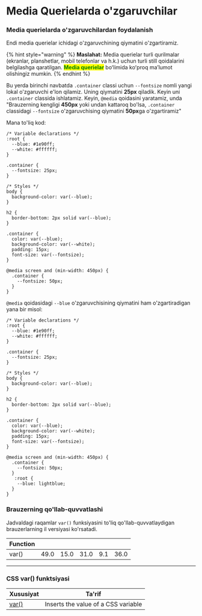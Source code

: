 # Media Querielarda o'zgaruvchilar

### Media querielarda o'zgaruvchilardan foydalanish

Endi media querielar ichidagi o'zgaruvchining qiymatini o'zgartiramiz.

{% hint style="warning" %}
**Maslahat:** Media querielar turli qurilmalar (ekranlar, planshetlar, mobil telefonlar va h.k.) uchun turli still qoidalarini belgilashga qaratilgan. <mark style="color:green;">**Media querielar**</mark> boʻlimida koʻproq maʼlumot olishingiz mumkin.
{% endhint %}

Bu yerda birinchi navbatda `.container` classi uchun `--fontsize` nomli yangi lokal o'zgaruvchi e'lon qilamiz. Uning qiymatini **25px** qiladik. Keyin uni `.container` classida ishlatamiz. Keyin, `@media` qoidasini yaratamiz, unda "Brauzerning kengligi **450px** yoki undan kattaroq bo'lsa, `.container` classidagi `--fontsize` o'zgaruvchising qiymatini **50px**ga o'zgartiramiz"

Mana to'liq kod:

```
/* Variable declarations */
:root {
  --blue: #1e90ff;
  --white: #ffffff;
}

.container {
  --fontsize: 25px;
}

/* Styles */
body {
  background-color: var(--blue);
}

h2 {
  border-bottom: 2px solid var(--blue);
}

.container {
  color: var(--blue);
  background-color: var(--white);
  padding: 15px;
  font-size: var(--fontsize);
}

@media screen and (min-width: 450px) {
  .container {
    --fontsize: 50px;
  }
}
```

`@media` qoidasidagi `--blue` o'zgaruvchisining qiymatini ham o'zgartiradigan yana bir misol:

```
/* Variable declarations */
:root {
  --blue: #1e90ff;
  --white: #ffffff;
}

.container {
  --fontsize: 25px;
}

/* Styles */
body {
  background-color: var(--blue);
}

h2 {
  border-bottom: 2px solid var(--blue);
}

.container {
  color: var(--blue);
  background-color: var(--white);
  padding: 15px;
  font-size: var(--fontsize);
}

@media screen and (min-width: 450px) {
  .container {
    --fontsize: 50px;
  }
   :root {
    --blue: lightblue;
  }
}
```

### Brauzerning qo'llab-quvvatlashi

Jadvaldagi raqamlar `var()` funksiyasini to'liq qo'llab-quvvatlaydigan brauzerlarning il versiyasi ko'rsatadi.

| Function |      |      |      |     |      |
| -------- | ---- | ---- | ---- | --- | ---- |
| var()    | 49.0 | 15.0 | 31.0 | 9.1 | 36.0 |

***

### CSS var() funktsiyasi

| Xususiyat                                                                                                                               | Ta'rif                              |
| --------------------------------------------------------------------------------------------------------------------------------------- | ----------------------------------- |
| [var()](https://www-w3schools-com.translate.goog/cssref/func\_var.asp?\_x\_tr\_sl=auto&\_x\_tr\_tl=uz&\_x\_tr\_hl=en&\_x\_tr\_pto=wapp) | Inserts the value of a CSS variable |
